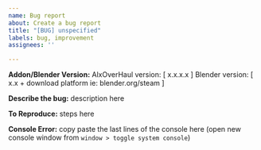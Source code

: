 ```yaml
---
name: Bug report
about: Create a bug report
title: "[BUG] unspecified"
labels: bug, improvement
assignees: ''

---
```


**Addon/Blender Version:**
AlxOverHaul version: [ x.x.x.x ]
Blender version: [ x.x + download platform ie: blender.org/steam ]

**Describe the bug:**
description here

**To Reproduce:**
steps here

**Console Error:**
copy paste the last lines of the console here 
(open new console window from `window > toggle system console`)
